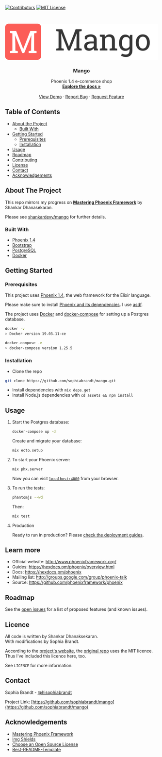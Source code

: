 <!-- PROJECT SHIELDS -->
<!--
-->

[![Contributors][contributors-shield]][contributors-url]
[![MIT License][license-shield]][license-url]

<!-- PROJECT LOGO -->
<br />
<p align="center">
  <a href="https://github.com/sophiabrandt/mango">
    <img src="logo.png" alt="Logo">
  </a>

  <h3 align="center">Mango</h3>

  <p align="center">
    Phoenix 1.4 e-commerce shop
    <br />
    <a href="https://github.com/sophiabrandt/mango"><strong>Explore the docs »</strong></a>
    <br />
    <br />
    <a href="https://github.com/sophiabrandt/mango">View Demo</a>
    ·
    <a href="https://github.com/sophiabrandt/mango/issues">Report Bug</a>
    ·
    <a href="https://github.com/sophiabrandt/mango/issues">Request Feature</a>
  </p>
</p>

<!-- TABLE OF CONTENTS -->

## Table of Contents

- [About the Project](#about-the-project)
  - [Built With](#built-with)
- [Getting Started](#getting-started)
  - [Prerequisites](#prerequisites)
  - [Installation](#installation)
- [Usage](#usage)
- [Roadmap](#roadmap)
- [Contributing](#contributing)
- [License](#license)
- [Contact](#contact)
- [Acknowledgements](#acknowledgements)

<!-- ABOUT THE PROJECT -->

## About The Project

This repo mirrors my progress on **[Mastering Phoenix Framework][phoenixbook]** by Shankar Dhanasekaran.

Please see [shankardevy/mango][shankarmango] for further details.

### Built With

- [Phoenix 1.4][phoenixframework]
- [Bootstrap](https://getbootstrap.com)
- [PostgreSQL](https://www.postgresql.org/)
- [Docker](https://www.docker.com/)

<!-- GETTING STARTED -->

## Getting Started

### Prerequisites

This project uses [Phoenix 1.4][phoenixframework], the web framework for the Elixir language.

Please make sure to install [Phoenix and its dependencies](https://hexdocs.pm/phoenix/installation.html#content). I use [asdf](https://alchemist.camp/episodes/asdf-language-versions).

The project uses [Docker](https://www.docker.com/) and [docker-compose](https://docs.docker.com/compose/install/) for setting up a Postgres database.

```bash
docker -v
> Docker version 19.03.11-ce
```

```bash
docker-compose -v
> docker-compose version 1.25.5
```

### Installation

- Clone the repo

```sh
git clone https://github.com/sophiabrandt/mango.git
```

- Install dependencies with `mix deps.get`
- Install Node.js dependencies with `cd assets && npm install`

<!-- USAGE EXAMPLES -->

## Usage

1. Start the Postgres database:

   ```bash
   docker-compose up -d
   ```

   Create and migrate your database:

   ```bash
   mix ecto.setup
   ```

2) To start your Phoenix server:

   ```bash
   mix phx.server
   ```

   Now you can visit [`localhost:4000`](http://localhost:4000) from your browser.

3) To run the tests:

   ```sh
   phantomjs --wd
   ```

   Then:

   ```sh
   mix test
   ```

4) Production

   Ready to run in production? Please [check the deployment guides](https://hexdocs.pm/phoenix/deployment.html).

## Learn more

- Official website: http://www.phoenixframework.org/
- Guides: https://hexdocs.pm/phoenix/overview.html
- Docs: https://hexdocs.pm/phoenix
- Mailing list: http://groups.google.com/group/phoenix-talk
- Source: https://github.com/phoenixframework/phoenix

<!-- ROADMAP -->

## Roadmap

See the [open issues](https://github.com/sophiabrandt/mango/issues) for a list of proposed features (and known issues).

<!-- LICENSE -->

## Licence

All code is written by Shankar Dhanaksekaran.  
With modifications by Sophia Brandt.

According to the [project's website][phoenixbook], the [original repo][shankarmango] uses the MIT licence. Thus I've included this licence here, too.

See `LICENCE` for more information.

<!-- CONTACT -->

## Contact

Sophia Brandt - [@hisophiabrandt](https://twitter.com/hisophiabrandt)

Project Link: [https://github.com/sophiabrandt/mango](https://github.com/sophiabrandt/mango)

<!-- ACKNOWLEDGEMENTS -->

## Acknowledgements

- [Mastering Phoenix Framework][phoenixbook]
- [Img Shields](https://shields.io)
- [Choose an Open Source License](https://choosealicense.com)
- [Best-README-Template](https://github.com/sophiabrandt/mango/)

<!-- MARKDOWN LINKS & IMAGES -->

[contributors-shield]: https://img.shields.io/badge/contributors-1-orange.svg?style=flat-square
[contributors-url]: https://github.com/sophiabrandt/mango/graphs/contributors
[license-shield]: https://img.shields.io/badge/license-MIT-blue.svg?style=flat-square
[license-url]: https://choosealicense.com/licenses/mit
[shankarmango]: https://github.com/shankardevy/mango
[phoenixbook]: https://shankardevy.com/phoenix-book/
[phoenixframework]: https://phoenixframework.org/
